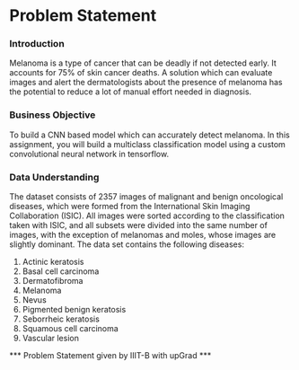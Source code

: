 # Problem Statement


### Introduction

Melanoma is a type of cancer that can be deadly if not detected early. It accounts for 75% of skin cancer deaths. A solution which can evaluate images and alert the dermatologists about the presence of melanoma has the potential to reduce a lot of manual effort needed in diagnosis.


### Business Objective 

To build a CNN based model which can accurately detect melanoma. In this assignment, you will build a multiclass classification model using a custom convolutional neural network in tensorflow. 


### Data Understanding

The dataset consists of 2357 images of malignant and benign oncological diseases, which were formed from the International Skin Imaging Collaboration (ISIC). All images were sorted according to the classification taken with ISIC, and all subsets were divided into the same number of images, with the exception of melanomas and moles, whose images are slightly dominant.
The data set contains the following diseases:

1) Actinic keratosis
2) Basal cell carcinoma
3) Dermatofibroma
4) Melanoma
5) Nevus
6) Pigmented benign keratosis
7) Seborrheic keratosis
8) Squamous cell carcinoma
9) Vascular lesion



*** Problem Statement given by IIIT-B with upGrad ***
